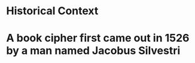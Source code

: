<h1> Historical Context <h1>

A book cipher first came out in 1526 by a man named Jacobus Silvestri
